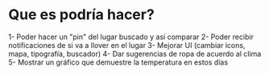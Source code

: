 # Que es podría hacer?
1- Poder hacer un "pin" del lugar buscado y así comparar
2- Poder recibir notificaciones de si va a llover en el lugar
3- Mejorar UI (cambiar icons, mapa, tipografía, buscador)
4- Dar sugerencias de ropa de acuerdo al clima
5- Mostrar un gráfico que demuestre la temperatura en estos días
